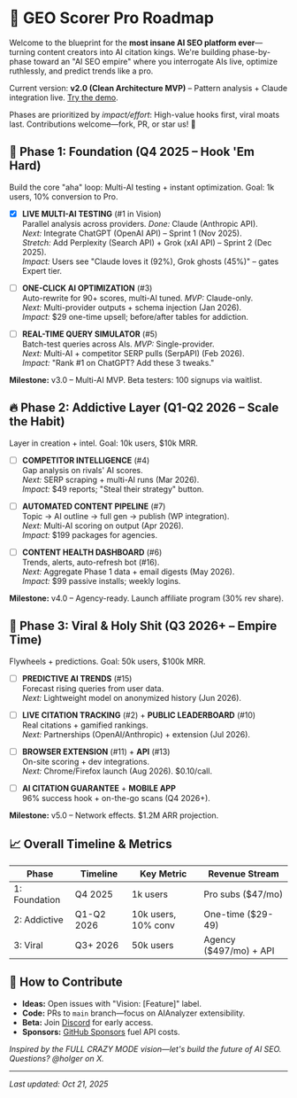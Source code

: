 # 🚀 GEO Scorer Pro Roadmap

Welcome to the blueprint for the **most insane AI SEO platform ever**—turning content creators into AI citation kings. We're building phase-by-phase toward an "AI SEO empire" where you interrogate AIs live, optimize ruthlessly, and predict trends like a pro. 

Current version: **v2.0 (Clean Architecture MVP)** – Pattern analysis + Claude integration live. [Try the demo](https://geoscorer.pro).

Phases are prioritized by *impact/effort*: High-value hooks first, viral moats last. Contributions welcome—fork, PR, or star us! 🌟

## 🎯 **Phase 1: Foundation (Q4 2025 – Hook 'Em Hard)**
Build the core "aha" loop: Multi-AI testing + instant optimization. Goal: 1k users, 10% conversion to Pro.

- [x] **LIVE MULTI-AI TESTING** (#1 in Vision)  
  Parallel analysis across providers. *Done:* Claude (Anthropic API).  
  *Next:* Integrate ChatGPT (OpenAI API) – Sprint 1 (Nov 2025).  
  *Stretch:* Add Perplexity (Search API) + Grok (xAI API) – Sprint 2 (Dec 2025).  
  *Impact:* Users see "Claude loves it (92%), Grok ghosts (45%)" – gates Expert tier.

- [ ] **ONE-CLICK AI OPTIMIZATION** (#3)  
  Auto-rewrite for 90+ scores, multi-AI tuned. *MVP:* Claude-only.  
  *Next:* Multi-provider outputs + schema injection (Jan 2026).  
  *Impact:* $29 one-time upsell; before/after tables for addiction.

- [ ] **REAL-TIME QUERY SIMULATOR** (#5)  
  Batch-test queries across AIs. *MVP:* Single-provider.  
  *Next:* Multi-AI + competitor SERP pulls (SerpAPI) (Feb 2026).  
  *Impact:* "Rank #1 on ChatGPT? Add these 3 tweaks."

**Milestone:** v3.0 – Multi-AI MVP. Beta testers: 100 signups via waitlist.

## 🔥 **Phase 2: Addictive Layer (Q1-Q2 2026 – Scale the Habit)**
Layer in creation + intel. Goal: 10k users, $10k MRR.

- [ ] **COMPETITOR INTELLIGENCE** (#4)  
  Gap analysis on rivals' AI scores.  
  *Next:* SERP scraping + multi-AI runs (Mar 2026).  
  *Impact:* $49 reports; "Steal their strategy" button.

- [ ] **AUTOMATED CONTENT PIPELINE** (#7)  
  Topic → AI outline → full gen → publish (WP integration).  
  *Next:* Multi-AI scoring on output (Apr 2026).  
  *Impact:* $199 packages for agencies.

- [ ] **CONTENT HEALTH DASHBOARD** (#6)  
  Trends, alerts, auto-refresh bot (#16).  
  *Next:* Aggregate Phase 1 data + email digests (May 2026).  
  *Impact:* $99 passive installs; weekly logins.

**Milestone:** v4.0 – Agency-ready. Launch affiliate program (30% rev share).

## 💎 **Phase 3: Viral & Holy Shit (Q3 2026+ – Empire Time)**
Flywheels + predictions. Goal: 50k users, $100k MRR.

- [ ] **PREDICTIVE AI TRENDS** (#15)  
  Forecast rising queries from user data.  
  *Next:* Lightweight model on anonymized history (Jun 2026).

- [ ] **LIVE CITATION TRACKING** (#2) + **PUBLIC LEADERBOARD** (#10)  
  Real citations + gamified rankings.  
  *Next:* Partnerships (OpenAI/Anthropic) + extension (Jul 2026).

- [ ] **BROWSER EXTENSION** (#11) + **API** (#13)  
  On-site scoring + dev integrations.  
  *Next:* Chrome/Firefox launch (Aug 2026). $0.10/call.

- [ ] **AI CITATION GUARANTEE** + **MOBILE APP**  
  96% success hook + on-the-go scans (Q4 2026+).

**Milestone:** v5.0 – Network effects. $1.2M ARR projection.

## 📈 **Overall Timeline & Metrics**
| Phase | Timeline | Key Metric | Revenue Stream |
|-------|----------|------------|----------------|
| 1: Foundation | Q4 2025 | 1k users | Pro subs ($47/mo) |
| 2: Addictive | Q1-Q2 2026 | 10k users, 10% conv | One-time ($29-49) |
| 3: Viral | Q3+ 2026 | 50k users | Agency ($497/mo) + API |

## 🤝 **How to Contribute**
- **Ideas:** Open issues with "Vision: [Feature]" label.
- **Code:** PRs to `main` branch—focus on AIAnalyzer extensibility.
- **Beta:** Join [Discord](link) for early access.
- **Sponsors:** [GitHub Sponsors](link) fuel API costs.

*Inspired by the FULL CRAZY MODE vision—let's build the future of AI SEO. Questions? @holger on X.*

---

*Last updated: Oct 21, 2025*
